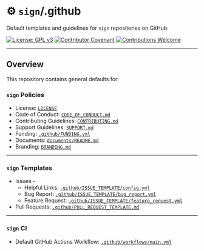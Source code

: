 # ⚙️️ `sign`/.github

Default templates and guidelines for `sign` repositories on GitHub.

[![License: GPL v3](https://img.shields.io/badge/License-GPLv3-blue.svg)](https://github.com/sign/.github/blob/main/LICENSE)
[![Contributor Covenant](https://img.shields.io/badge/Contributor%20Covenant-2.1-4baaaa.svg)](https://github.com/sign/.github/blob/main/CODE_OF_CONDUCT.md)
[![Contributions Welcome](https://img.shields.io/badge/contributions-welcome-brightgreen.svg?style=flat)](https://github.com/sign/.github/blob/main/CONTRIBUTING.md)

---

## Overview

This repository contains general defaults for:

### `sign` Policies

- License: [`LICENSE`](LICENSE)
- Code of Conduct: [`CODE_OF_CONDUCT.md`](CODE_OF_CONDUCT.md)
- Contributing Guidelines: [`CONTRIBUTING.md`](CONTRIBUTING.md)
- Support Guidelines: [`SUPPORT.md`](SUPPORT.md)
- Funding: [`.github/FUNDING.yml`](.github/FUNDING.yml)
- Documents: [`documents/README.md`](documents/README.md)
- Branding: [`BRANDING.md`](BRANDING.md)

---

### `sign` Templates

- Issues -
  - Helpful Links: [`.github/ISSUE_TEMPLATE/config.yml`](.github/ISSUE_TEMPLATE/config.yml)
  - Bug Report: [`.github/ISSUE_TEMPLATE/bug_report.yml`](.github/ISSUE_TEMPLATE/bug_report.yml)
  - Feature Request: [`.github/ISSUE_TEMPLATE/feature_request.yml`](.github/ISSUE_TEMPLATE/feature_request.yml)
- Pull Requests: [`.github/PULL_REQUEST_TEMPLATE.md`](.github/PULL_REQUEST_TEMPLATE.md)

---

### `sign` CI

- Default GitHub Actions Workflow: [`.github/workflows/main.yml`](.github/workflows/main.yml)
